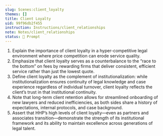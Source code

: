 ```yaml
---
slug: Scenes:client_loyalty
themes: []
title: Client Loyalty
uid: 99f96db2f455
instruction: Instructions/client_relationships
note: Notes/client_relationships
status: 💬 Prompt
---
```

1. Explain the importance of client loyalty in a hyper-competitive legal environment where price competition can erode service quality.
2. Emphasize that client loyalty serves as a counterbalance to the “race to the bottom” on fees by rewarding firms that deliver consistent, efficient service rather than just the lowest quote.
3. Define client loyalty as the complement of institutionalization: while institutionalization ensures continuity of legal knowledge and case experience regardless of individual turnover, client loyalty reflects the client’s trust in that institutional continuity.
4. Note that long-term client retention allows for streamlined onboarding of new lawyers and reduced inefficiencies, as both sides share a history of expectations, internal protocols, and case background.
5. Assert that HHP’s high levels of client loyalty—even as partners and associates transition—demonstrate the strength of its institutional framework and its ability to maintain excellence across generations of legal talent.
